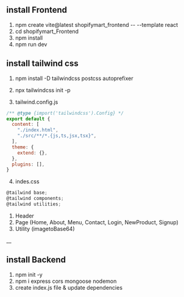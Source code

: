 ## install Frontend 

1. npm create vite@latest shopifymart_frontend -- --template react
2. cd shopifymart_Frontend
3. npm install 
4. npm run dev

## install tailwind css
1. npm install -D tailwindcss postcss autoprefixer
2. npx tailwindcss init -p

3. tailwind.config.js

```jsx
/** @type {import('tailwindcss').Config} */
export default {
  content: [
    "./index.html",
    "./src/**/*.{js,ts,jsx,tsx}",
  ],
  theme: {
    extend: {},
  },
  plugins: [],
}
```

4. indes.css

```jsx
@tailwind base;
@tailwind components;
@tailwind utilities;
```

1. Header
2. Page (Home, About, Menu, Contact, Login, NewProduct, Signup)
3. Utility (imagetoBase64)

__

## install Backend

1. npm init -y
2. npm i express cors mongoose nodemon
3. create index.js file & update dependencies